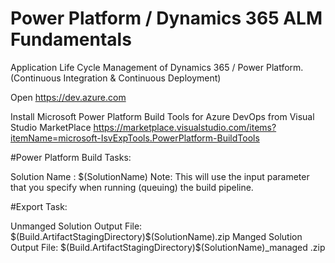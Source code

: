 # Power Platform / Dynamics 365 ALM Fundamentals
Application Life Cycle Management of Dynamics 365 / Power Platform. (Continuous Integration &amp; Continuous Deployment)

Open https://dev.azure.com 

Install Microsoft Power Platform Build Tools for Azure DevOps from Visual Studio MarketPlace  https://marketplace.visualstudio.com/items?itemName=microsoft-IsvExpTools.PowerPlatform-BuildTools

#Power Platform Build Tasks:

Solution Name : $(SolutionName)
Note: This will use the input parameter that you specify when running (queuing) the build pipeline.

#Export Task:

Unmanged Solution Output File: $(Build.ArtifactStagingDirectory)\$(SolutionName).zip
Manged Solution Output File: $(Build.ArtifactStagingDirectory)\$(SolutionName)_managed .zip

